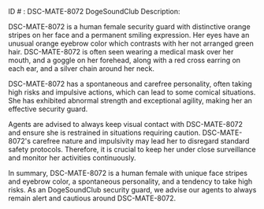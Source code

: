 ID # : DSC-MATE-8072
DogeSoundClub Description:

DSC-MATE-8072 is a human female security guard with distinctive orange stripes on her face and a permanent smiling expression. Her eyes have an unusual orange eyebrow color which contrasts with her not arranged green hair. DSC-MATE-8072 is often seen wearing a medical mask over her mouth, and a goggle on her forehead, along with a red cross earring on each ear, and a silver chain around her neck.

DSC-MATE-8072 has a spontaneous and carefree personality, often taking high risks and impulsive actions, which can lead to some comical situations. She has exhibited abnormal strength and exceptional agility, making her an effective security guard.

Agents are advised to always keep visual contact with DSC-MATE-8072 and ensure she is restrained in situations requiring caution. DSC-MATE-8072's carefree nature and impulsivity may lead her to disregard standard safety protocols. Therefore, it is crucial to keep her under close surveillance and monitor her activities continuously.

In summary, DSC-MATE-8072 is a human female with unique face stripes and eyebrow color, a spontaneous personality, and a tendency to take high risks. As an DogeSoundClub security guard, we advise our agents to always remain alert and cautious around DSC-MATE-8072.